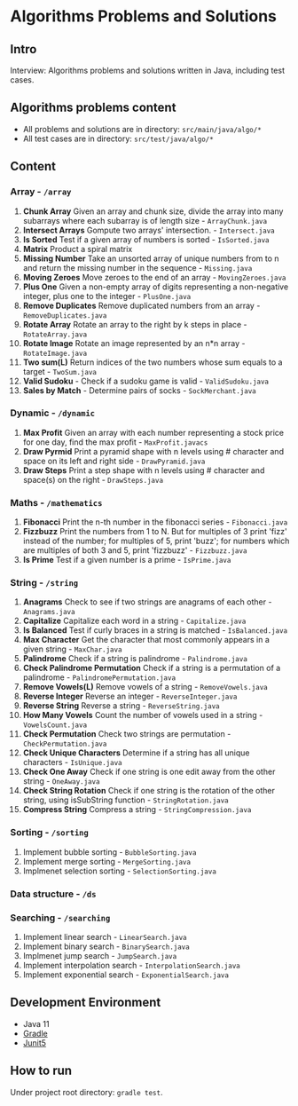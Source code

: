 # Algorithms Problems and Solutions

## Intro

Interview: Algorithms problems and solutions written in Java, including test cases.

## Algorithms problems content

- All problems and solutions are in directory: `src/main/java/algo/*`
- All test cases are in directory: `src/test/java/algo/*`

## Content

### Array - `/array`

1. **Chunk Array** Given an array and chunk size, divide the array into many subarrays where each subarray is of length size - `ArrayChunk.java`
2. **Intersect Arrays** Gompute two arrays' intersection. - `Intersect.java`
3. **Is Sorted** Test if a given array of numbers is sorted - `IsSorted.java`
4. **Matrix** Product a spiral matrix
5. **Missing Number** Take an unsorted array of unique numbers from to n and return the missing number in the sequence - `Missing.java`
6. **Moving Zeroes** Move zeroes to the end of an array - `MovingZeroes.java`
7. **Plus One** Given a non-empty array of digits representing a non-negative integer, plus one to the integer - `PlusOne.java`
8. **Remove Duplicates** Remove duplicated numbers from an array - `RemoveDuplicates.java`
9. **Rotate Array** Rotate an array to the right by k steps in place - `RotateArray.java`
10. **Rotate Image** Rotate an image represented by an n\*n array - `RotateImage.java`
11. **Two sum(L)** Return indices of the two numbers whose sum equals to a target - `TwoSum.java`
12. **Valid Sudoku** - Check if a sudoku game is valid - `ValidSudoku.java`
13. **Sales by Match** - Determine pairs of socks - `SockMerchant.java`

### Dynamic - `/dynamic`

1. **Max Profit** Given an array with each number representing a stock price for one day, find the max profit - `MaxProfit.javacs`
2. **Draw Pyrmid** Print a pyramid shape with n levels using # character and space on its left and right side - `DrawPyramid.java`
3. **Draw Steps** Print a step shape with n levels using # character and space(s) on the right - `DrawSteps.java`

### Maths - `/mathematics`

1. **Fibonacci** Print the n-th number in the fibonacci series - `Fibonacci.java`
2. **Fizzbuzz** Print the numbers from 1 to N. But for multiples of 3 print 'fizz' instead of the number; for multiples of 5, print 'buzz'; for numbers which are multiples of both 3 and 5, print 'fizzbuzz' - `Fizzbuzz.java`
3. **Is Prime** Test if a given number is a prime - `IsPrime.java`

### String - `/string`

1. **Anagrams** Check to see if two strings are anagrams of each other - `Anagrams.java`
2. **Capitalize** Capitalize each word in a string - `Capitalize.java`
3. **Is Balanced** Test if curly braces in a string is matched - `IsBalanced.java`
4. **Max Character** Get the character that most commonly appears in a given string - `MaxChar.java`
5. **Palindrome** Check if a string is palindrome - `Palindrome.java`
6. **Check Palindrome Permutation** Check if a string is a permutation of a palindrome - `PalindromePermutation.java`
7. **Remove Vowels(L)** Remove vowels of a string - `RemoveVowels.java`
8. **Reverse Integer** Reverse an integer - `ReverseInteger.java`
9. **Reverse String** Reverse a string - `ReverseString.java`
10. **How Many Vowels** Count the number of vowels used in a string - `VowelsCount.java`
11. **Check Permutation** Check two strings are permutation - `CheckPermutation.java`
12. **Check Unique Characters** Determine if a string has all unique characters - `IsUnique.java`
13. **Check One Away** Check if one string is one edit away from the other string - `OneAway.java`
14. **Check String Rotation** Check if one string is the rotation of the other string, using isSubString function - `StringRotation.java`
15. **Compress String** Compress a string - `StringCompression.java`

### Sorting - `/sorting`

1. Implement bubble sorting - `BubbleSorting.java`
2. Implement merge sorting - `MergeSorting.java`
3. Implmenet selection sorting - `SelectionSorting.java`

### Data structure - `/ds`

### Searching - `/searching`

1. Implement linear search - `LinearSearch.java`
2. Implement binary search - `BinarySearch.java`
3. Implmenet jump search - `JumpSearch.java`
4. Implement interpolation search - `InterpolationSearch.java`
5. Implement exponential search - `ExponentialSearch.java`

## Development Environment

- Java 11
- [Gradle](https://docs.gradle.org/current/userguide/installation.html)
- [Junit5](https://junit.org/junit5/docs/current/user-guide/#overview)

## How to run

Under project root directory: `gradle test`.
